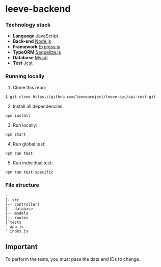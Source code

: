 # leeve-backend

### Technology stack

- **Language** [JavaScript](https://developer.mozilla.org/pt-BR/docs/Web/JavaScript)
- **Back-end** [Node.js](https://nodejs.org/en)
- **Framework** [Express.js](https://expressjs.com/pt-br/)
- **TypeORM** [Sequelize.js](https://sequelize.org/)
- **Database** [Mysql](https://www.mysql.com/)
- **Test** [Jest](https://jestjs.io/pt-BR/)

### Running locally

1. Clone this repo:

```
$ git clone https://github.com/leeveproject/leeve-api/api-rest.git
```

2. Install all dependencies:

```
npm install
```

3. Run locally:

```
npm start
```

4. Run global test:

```
npm run test
```

5. Run individual test:

```
npm run test:specific
```

### File structure

```
-
|- src
|-- controllers
|-- database
|-- models
|-- routes
|`tests
` app.js
` index.js
```

## Important

To perform the tests, you must pass the data and IDs to change.
